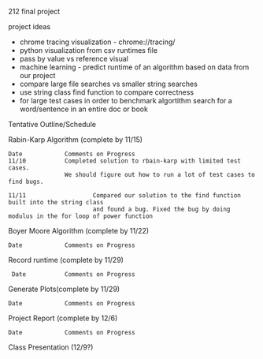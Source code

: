 212 final project

project ideas

- chrome tracing visualization - chrome://tracing/
- python visualization from csv runtimes file
- pass by value vs reference visual
- machine learning - predict runtime of an algorithm based on data from our project
- compare large file searches vs smaller string searches
- use string class find function to compare correctness 
- for large test cases in order to benchmark algortithm search for a word/sentence in an entire doc or book


Tentative Outline/Schedule

Rabin-Karp Algorithm (complete by 11/15)
    
    Date			Comments on Progress
    11/10			Completed solution to rbain-karp with limited test cases.
    		        We should figure out how to run a lot of test cases to find bugs.
			
    11/11                   Compared our solution to the find function built into the string class
                            and found a bug. Fixed the bug by doing modulus in the for loop of power function
Boyer Moore Algorithm (complete by 11/22)
    
    Date			Comments on Progress
    
Record runtime (complete by 11/29)
     
     Date			Comments on Progress
    
Generate Plots(complete by 11/29)
    
    Date			Comments on Progress
    
Project Report (complete by 12/6)
		
    Date			Comments on Progress
    
Class Presentation (12/9?)

